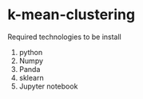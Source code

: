 # k-mean-clustering

Required technologies to be install

1. python
2. Numpy
3. Panda
4. sklearn
5. Jupyter notebook
